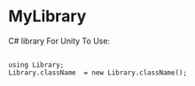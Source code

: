 # MyLibrary
C# library For Unity
To Use:

<code>
using Library;
Library.className <myClass> = new Library.className();
</code>

